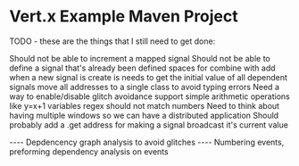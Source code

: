 # Vert.x Example Maven Project

TODO - these are the things that I still need to get done:

Should not be able to increment a mapped signal
Should not be able to define a signal that's already been defined
spaces for combine with add
when a new signal is create is needs to get the initial value of all dependent signals
move all addresses to a single class to avoid typing errors
Need a way to enable/disable glitch avoidance
support simple arithmetic operations like y=x+1
variables regex should not match numbers
Need to think about having multiple windows so we can have a distributed application
Should probably add a .get address for making a signal broadcast it's current value


---- Depdencency graph analysis to avoid glitches
---- Numbering events, preforming dependency analysis on events

